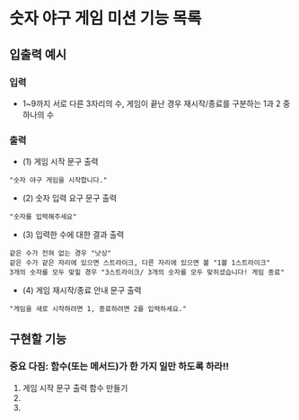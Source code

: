 # 숫자 야구 게임 미션 기능 목록

## 입출력 예시

### 입력

- 1~9까지 서로 다른 3자리의 수, 게임이 끝난 경우 재시작/종료를 구분하는 1과 2 중 하나의 수

### 출력

- (1) 게임 시작 문구 출력

```
"숫자 야구 게임을 시작합니다."
```

- (2) 숫자 입력 요구 문구 출력

```
"숫자를 입력해주세요"
```

- (3) 입력한 수에 대한 결과 출력

```
같은 수가 전혀 없는 경우 "낫싱"
같은 수가 같은 자리에 있으면 스트라이크, 다른 자리에 있으면 볼 "1볼 1스트라이크"
3개의 숫자를 모두 맞힐 경우 "3스트라이크/ 3개의 숫자를 모두 맞히셨습니다! 게임 종료"
```

- (4) 게임 재시작/종료 안내 문구 출력

```
"게임을 새로 시작하려면 1, 종료하려면 2를 입력하세요."
```

## 구현할 기능

### 중요 다짐: 함수(또는 메서드)가 한 가지 일만 하도록 하라!!

1. 게임 시작 문구 출력 함수 만들기
2.
3.
